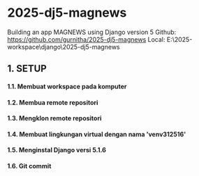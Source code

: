 # 2025-dj5-magnews
Building an app  MAGNEWS using Django version 5
Github: https://github.com/gurnitha/2025-dj5-magnews
Local: E:\2025-workspace\django\2025-dj5-magnews


## 1. SETUP

#### 1.1. Membuat workspace pada komputer

#### 1.2. Membua remote repositori 

#### 1.3. Mengklon remote repositori 

#### 1.4. Membuat lingkungan virtual dengan nama 'venv312516' 

#### 1.5. Menginstal Django versi 5.1.6

#### 1.6. Git commit
